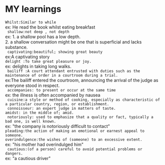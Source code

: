 # MY learnings
```Whilst:Similar to while ```<br>
ex: He read the book whilst eating breakfast<br>
``` shallow:not deep , not depth```<br>
ex: 1. a shallow pool has a low depth.<br>
    2.  a shallow conversation might be one that is superficial and lacks substance.<br>
``` captivating:beautiful; showing great beauty```<br>
ex:A captivating story <br>
``` delight :To take great pleasure or joy. ```<br>
ex: delights in taking long walks.<br>
``` bailiff :A court attendant entrusted with duties such as the maintenance of order in a courtroom during a trial.```<br>
ex:The bailiff entered the courtroom, announcing the arrival of the judge as everyone stood in respect.<br>
``` accompanies: to present or occur at the same time```<br>
ex: the illness is often accompanied by nausea<br>
``` cuisine:a style or method of cooking, especially as characteristic of a particular country, region, or establishment.```<br>
``` connoisseur: an expert judge in matters of taste.```<br>
``` amidst: in the middle of; amid. ```<br>
``` notoriously: used to emphasize that a quality or fact, typically a bad one, is well known.```<br>
ex:
"the company is notoriously difficult to contact"<br>
``` pleading:the action of making an emotional or earnest appeal to someone. ```<br>
```overindulgence:the wishes of (someone) to an excessive extent.```<br>
ex: "his mother had overindulged him"<br>
``` cautious:(of a person) careful to avoid potential problems or dangers.```<br>
ex: "a cautious driver"


